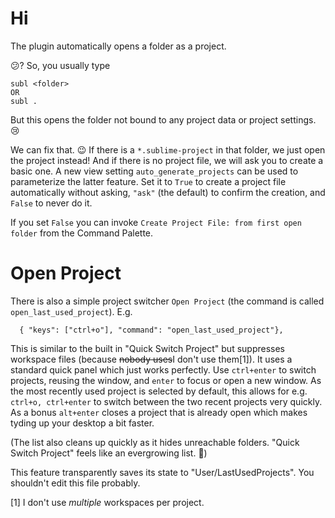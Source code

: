 # Hi

The plugin automatically opens a folder as a project.

:confused:? So, you usually type 

```
subl <folder>
OR
subl .
```

But this opens the folder not bound to any project data or project settings. :cry:  

We can fix that. :wink: If there is a `*.sublime-project` in that folder, we just open the project instead!  And if there is no project file, we will ask you to create a basic one.
A new view setting `auto_generate_projects` can be used to parameterize the latter feature.
Set it to `True` to create a project file automatically without asking, `"ask"` (the default)
to confirm the creation, and `False` to never do it.

If you set `False` you can invoke `Create Project File: from first open folder`
from the Command Palette.


# Open Project

There is also a simple project switcher `Open Project` (the command is called `open_last_used_project`).  E.g.

```
  { "keys": ["ctrl+o"], "command": "open_last_used_project"},
```

This is similar to the built in "Quick Switch Project" but suppresses workspace
files (because ~~nobody uses~~I don't use them[1]). It uses a standard quick panel
which just works perfectly.  Use `ctrl+enter` to switch projects, reusing the window,
and `enter` to focus or open a new window.  As the most recently used project is
selected by default, this allows for e.g. `ctrl+o, ctrl+enter` to switch between the
two recent projects very quickly. As a bonus `alt+enter` closes a project that is
already open which makes tyding up your desktop a bit faster.

(The list also cleans up quickly as it hides unreachable folders.  "Quick Switch Project"
feels like an evergrowing list. 👋)

This feature transparently saves its state to "User/LastUsedProjects".  You shouldn't edit this
file probably.

[1] I don't use *multiple* workspaces per project.
